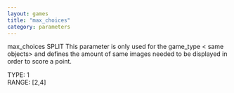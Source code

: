 ```yaml
---
layout: games
title: "max_choices"
category: parameters
---
```


max_choices SPLIT This parameter is only used for the game_type \< same objects> and defines the amount of same images needed to be displayed in order to score a point.

TYPE: 1
<br>
RANGE: [2,4]
